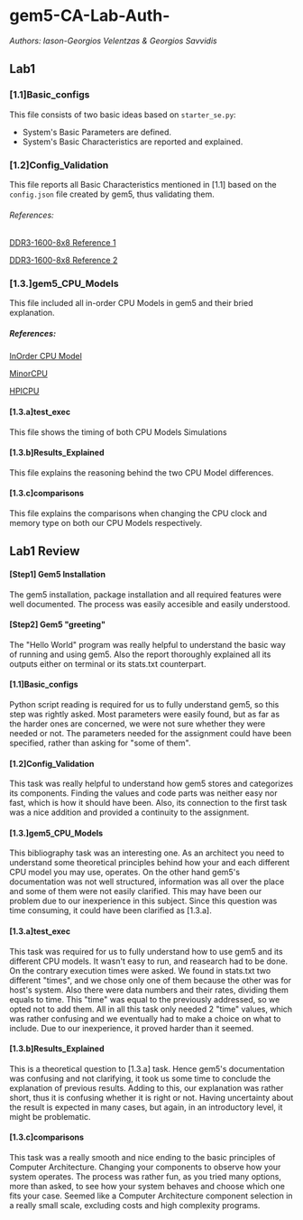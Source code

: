 # gem5-CA-Lab-Auth-

_Authors: Iason-Georgios Velentzas & Georgios Savvidis_

## Lab1

### [1.1]Basic_configs
This file consists of two basic ideas based on `starter_se.py`:
+ System's Basic Parameters are defined.
+ System's Basic Characteristics are reported and explained.

### [1.2]Config_Validation
This file reports all Basic Characteristics mentioned in [1.1] based on the `config.json` file created by gem5, thus validating them.

###### References:
[DDR3-1600-8x8 Reference 1](https://github.com/uart/gem5-mirror/blob/master/src/mem/DRAMCtrl.py?fbclid=IwAR2rouQPULwbeunS7y-R05zFbjXAenb0x4-L29RGdlkFvCQezmn5dcK_49o)

[DDR3-1600-8x8 Reference 2](https://en.wikipedia.org/wiki/DDR3_SDRAM)

### [1.3.]gem5_CPU_Models
This file included all in-order CPU Models in gem5 and their bried explanation.

##### References:
[InOrder CPU Model](http://gem5.org/InOrder)

[MinorCPU](http://www.gem5.org/docs/html/minor.html)

[HPICPU](http://www.gem5.org/wiki/images/c/cf/Summit2017_starterkit.pdf)

#### [1.3.a]test_exec 
This file shows the timing of both CPU Models Simulations

#### [1.3.b]Results_Explained
This file explains the reasoning behind the two CPU Model differences.

#### [1.3.c]comparisons
This file explains the comparisons when changing the CPU clock and memory type on both our CPU Models respectively.


## Lab1 Review
#### [Step1] Gem5 Installation
The gem5 installation, package installation and all required features were well documented. The process was easily accesible and easily understood.

#### [Step2] Gem5 "greeting"
The "Hello World" program was really helpful to understand the basic way of running and using gem5. Also the report thoroughly explained all its outputs either on terminal or its stats.txt counterpart.

#### [1.1]Basic_configs
Python script reading is required for us to fully understand gem5, so this step was rightly asked. Most parameters were easily found, but as far as the harder ones are concerned, we were not sure whether they were needed or not. The parameters needed for the assignment could have been specified, rather than asking for "some of them".

#### [1.2]Config_Validation
This task was really helpful to understand how gem5 stores and categorizes its components. Finding the values and code parts was neither easy nor fast, which is how it should have been. Also, its connection to the first task was a nice addition and provided a continuity to the assignment.

#### [1.3.]gem5_CPU_Models
This bibliography task was an interesting one. As an architect you need to understand some theoretical principles behind how your and each different CPU model you may use, operates. On the other hand gem5's documentation was not well structured, information was all over the place and some of them were not easily clarified. This may have been our problem due to our inexperience in this subject. Since this question was time consuming, it could have been clarified as [1.3.a].

#### [1.3.a]test_exec
This task was required for us to fully understand how to use gem5 and its different CPU models. It wasn't easy to run, and reasearch had to be done. On the contrary execution times were asked. We found in stats.txt two different "times", and we chose only one of them because the other was for host's system. Also there were data numbers and their rates, dividing them equals to time. This "time" was equal to the previously addressed, so we opted not to add them. All in all this task only needed 2 "time" values, which was rather confusing and we eventually had to make a choice on what to include. Due to our inexperience, it proved harder than it seemed.

#### [1.3.b]Results_Explained
This is a theoretical question to [1.3.a] task. Hence gem5's documentation was confusing and not clarifying, it took us some time to conclude the explanation of previous results. Adding to this, our explanation was rather short, thus it is confusing whether it is right or not. Having uncertainty about the result is expected in many cases, but again, in an introductory level, it might be problematic.

#### [1.3.c]comparisons
This task was a really smooth and nice ending to the basic principles of Computer Architecture. Changing your components to observe how your system operates. The process was rather fun, as you tried many options, more than asked, to see how your system behaves and choose which one fits your case. Seemed like a Computer Architecture component selection in a really small scale, excluding costs and high complexity programs.
